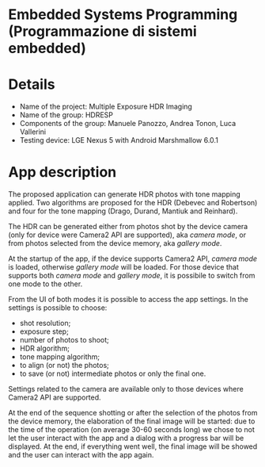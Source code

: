 # Embedded Systems Programming (Programmazione di sistemi embedded)

# Details
+ Name of the project: Multiple Exposure HDR Imaging
+ Name of the group: HDRESP
+ Components of the group: Manuele Panozzo, Andrea Tonon, Luca Vallerini
+ Testing device: LGE Nexus 5 with Android Marshmallow 6.0.1

# App description
The proposed application can generate HDR photos with tone mapping applied. Two 
algorithms are proposed for the HDR (Debevec and Robertson) and four for the tone
mapping (Drago, Durand, Mantiuk and Reinhard).

The HDR can be generated either from photos shot by the device camera (only for 
device were Camera2 API are supported), aka _camera mode_, or from photos selected
from the device memory, aka _gallery mode_.

At the startup of the app, if the device supports Camera2 API, _camera mode_ is 
loaded, otherwise _gallery mode_ will be loaded. For those device that supports 
both _camera mode_ and _gallery mode_, it is possibile to switch from one mode to
the other.

From the UI of both modes it is possible to access the app settings. In the settings
is possible to choose:
+ shot resolution;
+ exposure step;
+ number of photos to shoot;
+ HDR algorithm;
+ tone mapping algorithm;
+ to align (or not) the photos;
+ to save (or not) intermediate photos or only the final one.

Settings related to the camera are available only to those devices where Camera2 API are
supported.

At the end of the sequence shotting or after the selection of the photos from the device
memory, the elaboration of the final image will be started: due to the time of the operation
(on average 30-60 seconds long) we chose to not let the user interact with the app and a dialog
with a progress bar will be displayed. At the end, if everything went well, the final image will
be showed and the user can interact with the app again.
